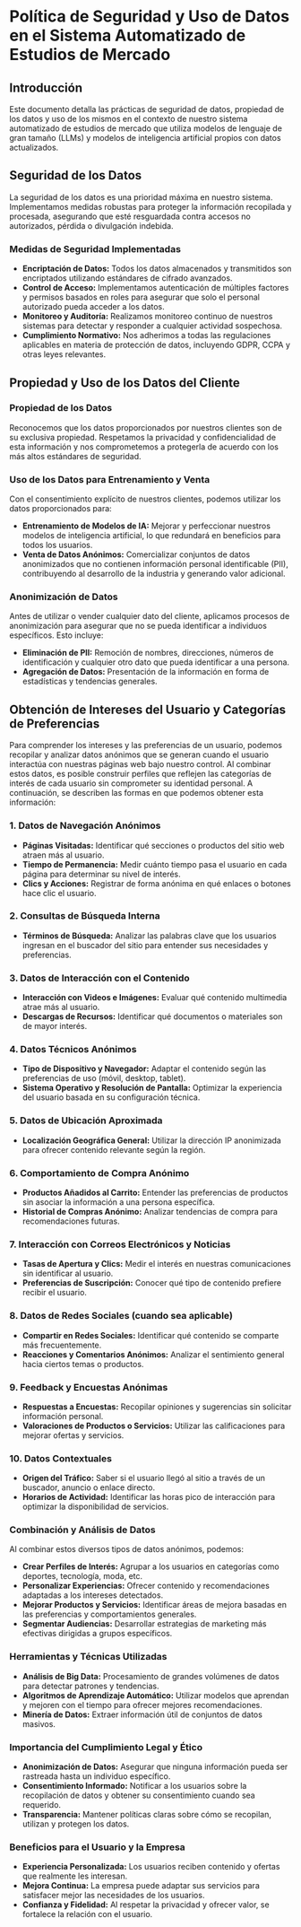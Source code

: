 
# Política de Seguridad y Uso de Datos en el Sistema Automatizado de Estudios de Mercado

## Introducción

Este documento detalla las prácticas de seguridad de datos, propiedad de los datos y uso de los mismos en el contexto de nuestro sistema automatizado de estudios de mercado que utiliza modelos de lenguaje de gran tamaño (LLMs) y modelos de inteligencia artificial propios con datos actualizados.

## Seguridad de los Datos

La seguridad de los datos es una prioridad máxima en nuestro sistema. Implementamos medidas robustas para proteger la información recopilada y procesada, asegurando que esté resguardada contra accesos no autorizados, pérdida o divulgación indebida.

### Medidas de Seguridad Implementadas

-   **Encriptación de Datos:** Todos los datos almacenados y transmitidos son encriptados utilizando estándares de cifrado avanzados.
-   **Control de Acceso:** Implementamos autenticación de múltiples factores y permisos basados en roles para asegurar que solo el personal autorizado pueda acceder a los datos.
-   **Monitoreo y Auditoría:** Realizamos monitoreo continuo de nuestros sistemas para detectar y responder a cualquier actividad sospechosa.
-   **Cumplimiento Normativo:** Nos adherimos a todas las regulaciones aplicables en materia de protección de datos, incluyendo GDPR, CCPA y otras leyes relevantes.

## Propiedad y Uso de los Datos del Cliente

### Propiedad de los Datos

Reconocemos que los datos proporcionados por nuestros clientes son de su exclusiva propiedad. Respetamos la privacidad y confidencialidad de esta información y nos comprometemos a protegerla de acuerdo con los más altos estándares de seguridad.

### Uso de los Datos para Entrenamiento y Venta

Con el consentimiento explícito de nuestros clientes, podemos utilizar los datos proporcionados para:

-   **Entrenamiento de Modelos de IA:** Mejorar y perfeccionar nuestros modelos de inteligencia artificial, lo que redundará en beneficios para todos los usuarios.
-   **Venta de Datos Anónimos:** Comercializar conjuntos de datos anonimizados que no contienen información personal identificable (PII), contribuyendo al desarrollo de la industria y generando valor adicional.

### Anonimización de Datos

Antes de utilizar o vender cualquier dato del cliente, aplicamos procesos de anonimización para asegurar que no se pueda identificar a individuos específicos. Esto incluye:

-   **Eliminación de PII:** Remoción de nombres, direcciones, números de identificación y cualquier otro dato que pueda identificar a una persona.
-   **Agregación de Datos:** Presentación de la información en forma de estadísticas y tendencias generales.



## Obtención de Intereses del Usuario y Categorías de Preferencias

Para comprender los intereses y las preferencias de un usuario, podemos recopilar y analizar datos anónimos que se generan cuando el usuario interactúa con nuestras páginas web bajo nuestro control. Al combinar estos datos, es posible construir perfiles que reflejen las categorías de interés de cada usuario sin comprometer su identidad personal. A continuación, se describen las formas en que podemos obtener esta información:

### 1. Datos de Navegación Anónimos

-   **Páginas Visitadas:** Identificar qué secciones o productos del sitio web atraen más al usuario.
-   **Tiempo de Permanencia:** Medir cuánto tiempo pasa el usuario en cada página para determinar su nivel de interés.
-   **Clics y Acciones:** Registrar de forma anónima en qué enlaces o botones hace clic el usuario.

### 2. Consultas de Búsqueda Interna

-   **Términos de Búsqueda:** Analizar las palabras clave que los usuarios ingresan en el buscador del sitio para entender sus necesidades y preferencias.

### 3. Datos de Interacción con el Contenido

-   **Interacción con Videos e Imágenes:** Evaluar qué contenido multimedia atrae más al usuario.
-   **Descargas de Recursos:** Identificar qué documentos o materiales son de mayor interés.

### 4. Datos Técnicos Anónimos

-   **Tipo de Dispositivo y Navegador:** Adaptar el contenido según las preferencias de uso (móvil, desktop, tablet).
-   **Sistema Operativo y Resolución de Pantalla:** Optimizar la experiencia del usuario basada en su configuración técnica.

### 5. Datos de Ubicación Aproximada

-   **Localización Geográfica General:** Utilizar la dirección IP anonimizada para ofrecer contenido relevante según la región.

### 6. Comportamiento de Compra Anónimo

-   **Productos Añadidos al Carrito:** Entender las preferencias de productos sin asociar la información a una persona específica.
-   **Historial de Compras Anónimo:** Analizar tendencias de compra para recomendaciones futuras.

### 7. Interacción con Correos Electrónicos y Noticias

-   **Tasas de Apertura y Clics:** Medir el interés en nuestras comunicaciones sin identificar al usuario.
-   **Preferencias de Suscripción:** Conocer qué tipo de contenido prefiere recibir el usuario.

### 8. Datos de Redes Sociales (cuando sea aplicable)

-   **Compartir en Redes Sociales:** Identificar qué contenido se comparte más frecuentemente.
-   **Reacciones y Comentarios Anónimos:** Analizar el sentimiento general hacia ciertos temas o productos.

### 9. Feedback y Encuestas Anónimas

-   **Respuestas a Encuestas:** Recopilar opiniones y sugerencias sin solicitar información personal.
-   **Valoraciones de Productos o Servicios:** Utilizar las calificaciones para mejorar ofertas y servicios.

### 10. Datos Contextuales

-   **Origen del Tráfico:** Saber si el usuario llegó al sitio a través de un buscador, anuncio o enlace directo.
-   **Horarios de Actividad:** Identificar las horas pico de interacción para optimizar la disponibilidad de servicios.

### Combinación y Análisis de Datos

Al combinar estos diversos tipos de datos anónimos, podemos:

-   **Crear Perfiles de Interés:** Agrupar a los usuarios en categorías como deportes, tecnología, moda, etc.
-   **Personalizar Experiencias:** Ofrecer contenido y recomendaciones adaptadas a los intereses detectados.
-   **Mejorar Productos y Servicios:** Identificar áreas de mejora basadas en las preferencias y comportamientos generales.
-   **Segmentar Audiencias:** Desarrollar estrategias de marketing más efectivas dirigidas a grupos específicos.

### Herramientas y Técnicas Utilizadas

-   **Análisis de Big Data:** Procesamiento de grandes volúmenes de datos para detectar patrones y tendencias.
-   **Algoritmos de Aprendizaje Automático:** Utilizar modelos que aprendan y mejoren con el tiempo para ofrecer mejores recomendaciones.
-   **Minería de Datos:** Extraer información útil de conjuntos de datos masivos.

### Importancia del Cumplimiento Legal y Ético

-   **Anonimización de Datos:** Asegurar que ninguna información pueda ser rastreada hasta un individuo específico.
-   **Consentimiento Informado:** Notificar a los usuarios sobre la recopilación de datos y obtener su consentimiento cuando sea requerido.
-   **Transparencia:** Mantener políticas claras sobre cómo se recopilan, utilizan y protegen los datos.

### Beneficios para el Usuario y la Empresa

-   **Experiencia Personalizada:** Los usuarios reciben contenido y ofertas que realmente les interesan.
-   **Mejora Continua:** La empresa puede adaptar sus servicios para satisfacer mejor las necesidades de los usuarios.
-   **Confianza y Fidelidad:** Al respetar la privacidad y ofrecer valor, se fortalece la relación con el usuario.
